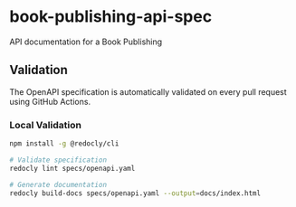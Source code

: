 # book-publishing-api-spec
API documentation for a Book Publishing

## Validation

The OpenAPI specification is automatically validated on every pull request using GitHub Actions.

### Local Validation

```bash
npm install -g @redocly/cli

# Validate specification
redocly lint specs/openapi.yaml

# Generate documentation
redocly build-docs specs/openapi.yaml --output=docs/index.html
```
